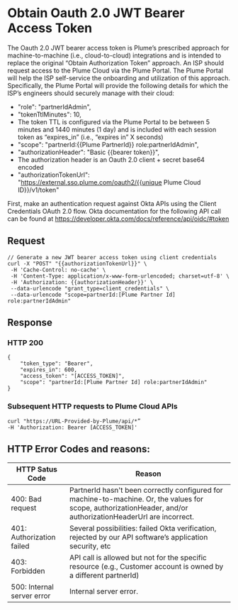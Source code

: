 # Obtain Oauth 2.0 JWT Bearer Access Token

The Oauth 2.0 JWT bearer access token is Plume’s prescribed approach for machine-to-machine (i.e., cloud-to-cloud) integrations and is intended to replace the original “Obtain Authorization Token” approach. An ISP should request access to the Plume Cloud via the Plume Portal. The Plume Portal will help the ISP self-service the onboarding and utilization of this approach. Specifically, the Plume Portal will provide the following details for which the ISP’s engineers should securely manage with their cloud:

- "role": "partnerIdAdmin",
- "tokenTtlMinutes": 10,
- The token TTL is configured via the Plume Portal to be between 5 minutes and 1440 minutes (1 day) and is included with each session token as “expires_in” (i.e., “expires in” X seconds)
- "scope": "partnerId:{{Plume PartnerId}} role:partnerIdAdmin",
- "authorizationHeader": "Basic {{bearer token}}",
- The authorization header is an Oauth 2.0 client + secret base64 encoded
- "authorizationTokenUrl": "https://external.sso.plume.com/oauth2/{{unique Plume Cloud ID}}/v1/token"

First, make an authentication request against Okta APIs using the Client Credentials OAuth 2.0 flow. Okta documentation for the following API call can be found at https://developer.okta.com/docs/reference/api/oidc/#token

## Request

    // Generate a new JWT bearer access token using client credentials
    curl -X "POST" "{{authorizationTokenUrl}}" \
     -H 'Cache-Control: no-cache' \
     -H 'Content-Type: application/x-www-form-urlencoded; charset=utf-8' \
     -H 'Authorization: {{authorizationHeader}}' \
     --data-urlencode "grant_type=client_credentials" \
     --data-urlencode "scope=partnerId:[Plume Partner Id] role:partnerIdAdmin"

## Response

### HTTP 200

    {
        "token_type": "Bearer",
        "expires_in": 600,
        "access_token": "[ACCESS_TOKEN]",
        "scope": "partnerId:[Plume Partner Id] role:partnerIdAdmin"
    }

### Subsequent HTTP requests to Plume Cloud APIs

    curl "https://URL-Provided-by-Plume/api/*”
    -H 'Authorization: Bearer [ACCESS_TOKEN]'


## HTTP Error Codes and reasons:

| HTTP Satus Code            | Reason  |
|----------------------------|---------|
| 400: Bad request	          | PartnerId hasn't been correctly configured for machine-to-machine. Or, the values for scope, authorizationHeader, and/or authorizationHeaderUrl are incorrect. 
| 401: Authorization failed	 | Several possibilities: failed Okta verification, rejected by our API software’s application security, etc                                               
| 403: Forbidden	            | API call is allowed but not for the specific resource (e.g., Customer account is owned by a different partnerId)                                        
| 500: Internal server error | 	Internal server error.                                                                                                                                 